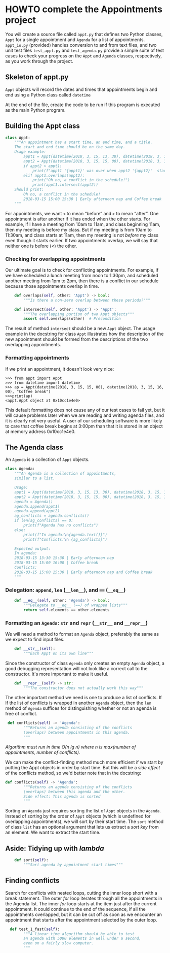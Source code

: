 # HOWTO complete the Appointments project

You will create a source file called `appt.py` 
that defines two Python classes, 
`Appt` for a single appointment and `Agenda`
for a list of appointments. 
`appt_io.py` (provided) handles conversion 
to and from text files, and two unit test files 
`test_appt.py` and `test_agenda.py` provide 
a simple suite of test cases to check your 
progress on the `Appt` and `Agenda` classes, 
respectively, as you work through the project. 

## Skeleton of appt.py

`Appt` objects will record the dates and times 
that appointments begin and end using a 
Python class called `datetime`

At the end of the file,  create the code to 
be run if this program is executed as the 
main Python program.

## Building the Appt class

```python
class Appt:
    """An appointment has a start time, an end time, and a title.
    The start and end time should be on the same day.
    Usage example:
        appt1 = Appt(datetime(2018, 3, 15, 13, 30), datetime(2018, 3, 15, 15, 30), "Early afternoon nap")
        appt2 = Appt(datetime(2018, 3, 15, 15, 00), datetime(2018, 3, 15, 16, 00), "Coffee break")
        if appt2 > appt1:
            print(f"appt1 '{appt1}' was over when appt2 '{appt2}'  started")
        elif appt1.overlaps(appt2):
            print("Oh no, a conflict in the schedule!")
            print(appt1.intersect(appt2))
    Should print:
        Oh no, a conflict in the schedule!
        2018-03-15 15:00 15:30 | Early afternoon nap and Coffee break
    """
```

For appointments, we want `<` to mean “before” 
and `>` to mean “after”. One appointment is 
after another if it has ended when the other 
starts. For example, if I have a meeting from 
10am to 11am, and class beginning 11am, then 
my meeting is before my class. But if my meeting
is from 10am to 11:30am, and class starts at 
11am, then my meeting is not _before_ my class 
even though it starts earlier. If two appointments 
overlap, we will say that neither one is before 
(<) the other.

### Checking for overlapping appointments

Our ultimate goal is to check for conflicting 
appointments. For example, if we have scheduled 
a lunch meeting from noon to 1:30pm, and scheduled 
another meeting from 1pm to 2pm, then there is a 
conflict in our schedule because those appointments
 overlap in time. 

```python
    def overlaps(self, other: 'Appt') -> bool:
        """Is there a non-zero overlap between these periods?"""
```

```python
    def intersect(self, other: 'Appt') -> 'Appt':
        """The overlapping portion of two Appt objects"""
        assert self.overlaps(other)  # Precondition
```

The result of method `intersect` should be a new `Appt` object. 
The usage example in the docstring for class 
`Appt` illustrates how the description of the new 
appointment should be formed from the descriptions 
of the two overlapping appointments.

### Formatting appointments

If we print an appointment, 
it doesn't look very nice:

```
>>> from appt import Appt
>>> from datetime import datetime
>>> ap = Appt(datetime(2018, 3, 15, 15, 00), datetime(2018, 3, 15, 16, 00), "Coffee break")
>>>print(ap)
<appt.Appt object at 0x10cc1e4e0>
``` 

This default formatting does not cause any of 
our test cases to fail yet, but it will cause 
problems later when we are reading and writing 
agenda files, and it is clearly not very useful.
A user of our scheduling software is more likely
to care that coffee break begins at 3:00pm than 
that it is stored in an object at memory 
address 0x10cc1e4e0.

## The Agenda class

An `Agenda` is a collection of `Appt` objects.   

```python
class Agenda:
    """An Agenda is a collection of appointments, 
    similar to a list. 

    Usage:
    appt1 = Appt(datetime(2018, 3, 15, 13, 30), datetime(2018, 3, 15, 15, 30), "Early afternoon nap")
    appt2 = Appt(datetime(2018, 3, 15, 15, 00), datetime(2018, 3, 15, 16, 00), "Coffee break")
    agenda = Agenda()
    agenda.append(appt1)
    agenda.append(appt2)
    ag_conflicts = agenda.conflicts()
    if len(ag_conflicts) == 0:
        print(f"Agenda has no conflicts")
    else:
        print(f"In agenda:\n{agenda.text()}")
        print(f"Conflicts:\n {ag_conflicts}")

    Expected output:
    In agenda:
    2018-03-15 13:30 15:30 | Early afternoon nap
    2018-03-15 15:00 16:00 | Coffee break
    Conflicts:
    2018-03-15 15:00 15:30 | Early afternoon nap and Coffee break
    """
```

### Delegation: `append`, `len` (`__len__`), and `==` (`__eq__`)

```python
    def __eq__(self, other: 'Agenda') -> bool:
        """Delegate to __eq__ (==) of wrapped lists"""
        return self.elements == other.elements
```

### Formatting an `Agenda`: `str` and `repr` (`__str__` and `__repr__`)

We will need a method to format an `Agenda` object, 
preferably the same as we expect to find input
files.  

```python
    def __str__(self):
        """Each Appt on its own line"""
```

Since the constructor of class `Agenda` only 
creates an empty `Agenda` object, a good 
debugging representation will not look like a 
correct call to the constructor.  It's more 
important to make it useful. 

```python
    def __repr__(self) -> str:
        """The constructor does not actually work this way"""
```

The other important method we need is one 
to produce a list of conflicts. If 
If the list of conflicts is wrapped in another 
`Agenda` object, then the `len` method of `Agenda`
suffices for distinguishing whether or not an 
agenda is free of conflict. 

```python
 def conflicts(self) -> 'Agenda':
        """Returns an agenda consisting of the conflicts
        (overlaps) between appointments in this agenda.
        """
```

*Algorithm must run in time O(n lg n) 
 where n is max(number of appointments, number 
 of conflicts).*

We can make the conflict-finding method much more efficient if we start by putting the Appt objects in order by start time. But this will be a _side effect_ of the conflicts method, so we'd better note that in the docstring:

```python
def conflicts(self) -> 'Agenda':
        """Returns an agenda consisting of the conflicts
        (overlaps) between this agenda and the other.
        Side effect: This agenda is sorted
        """
```

Sorting an `Agenda` just requires sorting the list 
of `Appt` objects in the `Agenda`.  Instead of sorting 
by the order of `Appt` objects (which is undefined 
for overlapping appointments), we will sort by their
start time.  The `sort` method of class `list` 
has an optional argument that lets us extract a 
*sort key* from an element.  We want to extract 
the start time. 

## Aside: Tidying up with *lambda* 

```python
    def sort(self):
        """Sort agenda by appointment start times"""
```
## Finding conflicts 

Search for conflicts with nested loops, cutting the inner loop short with a break statement. The outer _for_ loop iterates through all the appointments in the Agenda list. The inner _for_ loop starts at the item just after the current appointment. It could continue to the end of the sequence, if all the appointments overlapped, but it can be cut off as soon as we encounter an appointment that starts after the appointment selected by the outer loop.

```python
  def test_1_fast(self):
        """A linear time algorithm should be able to test
        an agenda with 5000 elements in well under a second,
        even on a fairly slow computer.
        """ 
```

